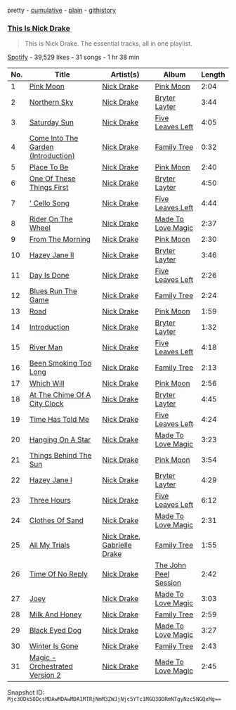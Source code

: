 pretty - [cumulative](/playlists/cumulative/37i9dQZF1DZ06evO33j7fa.md) - [plain](/playlists/plain/37i9dQZF1DZ06evO33j7fa) - [githistory](https://github.githistory.xyz/mackorone/spotify-playlist-archive/blob/main/playlists/plain/37i9dQZF1DZ06evO33j7fa)

### [This Is Nick Drake](https://open.spotify.com/playlist/37i9dQZF1DZ06evO33j7fa)

> This is Nick Drake\. The essential tracks, all in one playlist.

[Spotify](https://open.spotify.com/user/spotify) - 39,529 likes - 31 songs - 1 hr 38 min

| No. | Title | Artist(s) | Album | Length |
|---|---|---|---|---|
| 1 | [Pink Moon](https://open.spotify.com/track/4KROoGIaPaR1pBHPnR3bwC) | [Nick Drake](https://open.spotify.com/artist/5c3GLXai8YOMid29ZEuR9y) | [Pink Moon](https://open.spotify.com/album/5mwOo1zikswhmfHvtqVSXg) | 2:04 |
| 2 | [Northern Sky](https://open.spotify.com/track/3EtIraJEHVSbBvLw5msioH) | [Nick Drake](https://open.spotify.com/artist/5c3GLXai8YOMid29ZEuR9y) | [Bryter Layter](https://open.spotify.com/album/04FfqGvZJ9oUBGRVrq2FE5) | 3:44 |
| 3 | [Saturday Sun](https://open.spotify.com/track/1drLQNS9D5z9lBP4DbtO2R) | [Nick Drake](https://open.spotify.com/artist/5c3GLXai8YOMid29ZEuR9y) | [Five Leaves Left](https://open.spotify.com/album/7IpcJbVxLLEfW0KXB7ndE2) | 4:05 |
| 4 | [Come Into The Garden \(Introduction\)](https://open.spotify.com/track/4kBpRGDsUpGwkyu0q6kQQJ) | [Nick Drake](https://open.spotify.com/artist/5c3GLXai8YOMid29ZEuR9y) | [Family Tree](https://open.spotify.com/album/0XK1y5q7jUfIB2wDPOyt36) | 0:32 |
| 5 | [Place To Be](https://open.spotify.com/track/5QUeSXjTMHbq1fW5da2waF) | [Nick Drake](https://open.spotify.com/artist/5c3GLXai8YOMid29ZEuR9y) | [Pink Moon](https://open.spotify.com/album/5mwOo1zikswhmfHvtqVSXg) | 2:40 |
| 6 | [One Of These Things First](https://open.spotify.com/track/0hNVjU6JKydHts0SAjHCno) | [Nick Drake](https://open.spotify.com/artist/5c3GLXai8YOMid29ZEuR9y) | [Bryter Layter](https://open.spotify.com/album/04FfqGvZJ9oUBGRVrq2FE5) | 4:50 |
| 7 | [' Cello Song](https://open.spotify.com/track/42yexCY4dCftowtAZXuAIj) | [Nick Drake](https://open.spotify.com/artist/5c3GLXai8YOMid29ZEuR9y) | [Five Leaves Left](https://open.spotify.com/album/7IpcJbVxLLEfW0KXB7ndE2) | 4:44 |
| 8 | [Rider On The Wheel](https://open.spotify.com/track/4jLxvHa0g3kZV24TuUyOMB) | [Nick Drake](https://open.spotify.com/artist/5c3GLXai8YOMid29ZEuR9y) | [Made To Love Magic](https://open.spotify.com/album/0nHa7yhIyuYgRL6msr9dJR) | 2:37 |
| 9 | [From The Morning](https://open.spotify.com/track/6meH4I9A4WZtD3z8hnQKqr) | [Nick Drake](https://open.spotify.com/artist/5c3GLXai8YOMid29ZEuR9y) | [Pink Moon](https://open.spotify.com/album/5mwOo1zikswhmfHvtqVSXg) | 2:30 |
| 10 | [Hazey Jane II](https://open.spotify.com/track/1Juj6Rg5MhutU8gW43934B) | [Nick Drake](https://open.spotify.com/artist/5c3GLXai8YOMid29ZEuR9y) | [Bryter Layter](https://open.spotify.com/album/04FfqGvZJ9oUBGRVrq2FE5) | 3:46 |
| 11 | [Day Is Done](https://open.spotify.com/track/66790TBuwlIrGxWWTVc6yl) | [Nick Drake](https://open.spotify.com/artist/5c3GLXai8YOMid29ZEuR9y) | [Five Leaves Left](https://open.spotify.com/album/7IpcJbVxLLEfW0KXB7ndE2) | 2:26 |
| 12 | [Blues Run The Game](https://open.spotify.com/track/2x0iOnnRsVQDY4C8Pg7XoU) | [Nick Drake](https://open.spotify.com/artist/5c3GLXai8YOMid29ZEuR9y) | [Family Tree](https://open.spotify.com/album/0XK1y5q7jUfIB2wDPOyt36) | 2:24 |
| 13 | [Road](https://open.spotify.com/track/5ir0VEsMI7cLhN6SEiaKol) | [Nick Drake](https://open.spotify.com/artist/5c3GLXai8YOMid29ZEuR9y) | [Pink Moon](https://open.spotify.com/album/5mwOo1zikswhmfHvtqVSXg) | 1:59 |
| 14 | [Introduction](https://open.spotify.com/track/7unUg1rIAVXyYVH5LPHc4R) | [Nick Drake](https://open.spotify.com/artist/5c3GLXai8YOMid29ZEuR9y) | [Bryter Layter](https://open.spotify.com/album/04FfqGvZJ9oUBGRVrq2FE5) | 1:32 |
| 15 | [River Man](https://open.spotify.com/track/3Uh7rAb7F0XGVpEEDwfH1k) | [Nick Drake](https://open.spotify.com/artist/5c3GLXai8YOMid29ZEuR9y) | [Five Leaves Left](https://open.spotify.com/album/7IpcJbVxLLEfW0KXB7ndE2) | 4:18 |
| 16 | [Been Smoking Too Long](https://open.spotify.com/track/0mpy4rRJcHILTMdnPatza8) | [Nick Drake](https://open.spotify.com/artist/5c3GLXai8YOMid29ZEuR9y) | [Family Tree](https://open.spotify.com/album/0XK1y5q7jUfIB2wDPOyt36) | 2:13 |
| 17 | [Which Will](https://open.spotify.com/track/4Cg0paoTgxlo2LC85HKaab) | [Nick Drake](https://open.spotify.com/artist/5c3GLXai8YOMid29ZEuR9y) | [Pink Moon](https://open.spotify.com/album/5mwOo1zikswhmfHvtqVSXg) | 2:56 |
| 18 | [At The Chime Of A City Clock](https://open.spotify.com/track/5lc8or13c2lgTWTOVIos6W) | [Nick Drake](https://open.spotify.com/artist/5c3GLXai8YOMid29ZEuR9y) | [Bryter Layter](https://open.spotify.com/album/04FfqGvZJ9oUBGRVrq2FE5) | 4:45 |
| 19 | [Time Has Told Me](https://open.spotify.com/track/20FLGZPgMHXlU0VpQ0HpxN) | [Nick Drake](https://open.spotify.com/artist/5c3GLXai8YOMid29ZEuR9y) | [Five Leaves Left](https://open.spotify.com/album/7IpcJbVxLLEfW0KXB7ndE2) | 4:24 |
| 20 | [Hanging On A Star](https://open.spotify.com/track/3lpkLZfD2RJltSaAGgmoxb) | [Nick Drake](https://open.spotify.com/artist/5c3GLXai8YOMid29ZEuR9y) | [Made To Love Magic](https://open.spotify.com/album/0nHa7yhIyuYgRL6msr9dJR) | 3:23 |
| 21 | [Things Behind The Sun](https://open.spotify.com/track/2s89qv9maW8RMCoaxtvNtn) | [Nick Drake](https://open.spotify.com/artist/5c3GLXai8YOMid29ZEuR9y) | [Pink Moon](https://open.spotify.com/album/5mwOo1zikswhmfHvtqVSXg) | 3:54 |
| 22 | [Hazey Jane I](https://open.spotify.com/track/0l2MlJk8MAvKfYDvJ4nv6l) | [Nick Drake](https://open.spotify.com/artist/5c3GLXai8YOMid29ZEuR9y) | [Bryter Layter](https://open.spotify.com/album/04FfqGvZJ9oUBGRVrq2FE5) | 4:29 |
| 23 | [Three Hours](https://open.spotify.com/track/3Mc00D5lLah9WAn62rDKrH) | [Nick Drake](https://open.spotify.com/artist/5c3GLXai8YOMid29ZEuR9y) | [Five Leaves Left](https://open.spotify.com/album/7IpcJbVxLLEfW0KXB7ndE2) | 6:12 |
| 24 | [Clothes Of Sand](https://open.spotify.com/track/6YRcClEQPYq3yGOOgabbn3) | [Nick Drake](https://open.spotify.com/artist/5c3GLXai8YOMid29ZEuR9y) | [Made To Love Magic](https://open.spotify.com/album/0nHa7yhIyuYgRL6msr9dJR) | 2:31 |
| 25 | [All My Trials](https://open.spotify.com/track/0pkVXg95DxLPdmz027lPZ1) | [Nick Drake](https://open.spotify.com/artist/5c3GLXai8YOMid29ZEuR9y), [Gabrielle Drake](https://open.spotify.com/artist/6obKknZATkNWQVnN5aN3Wq) | [Family Tree](https://open.spotify.com/album/0XK1y5q7jUfIB2wDPOyt36) | 1:55 |
| 26 | [Time Of No Reply](https://open.spotify.com/track/2Q8kCpA08VCLRiJY1Tonxa) | [Nick Drake](https://open.spotify.com/artist/5c3GLXai8YOMid29ZEuR9y) | [The John Peel Session](https://open.spotify.com/album/3GjUa3zM2G02BAnNpvqaw5) | 2:42 |
| 27 | [Joey](https://open.spotify.com/track/5LpXrjVkXNFXIzoj5Mf5gw) | [Nick Drake](https://open.spotify.com/artist/5c3GLXai8YOMid29ZEuR9y) | [Made To Love Magic](https://open.spotify.com/album/0nHa7yhIyuYgRL6msr9dJR) | 3:03 |
| 28 | [Milk And Honey](https://open.spotify.com/track/5C9LySq5h3t2Uc6DStZ5pa) | [Nick Drake](https://open.spotify.com/artist/5c3GLXai8YOMid29ZEuR9y) | [Family Tree](https://open.spotify.com/album/0XK1y5q7jUfIB2wDPOyt36) | 2:59 |
| 29 | [Black Eyed Dog](https://open.spotify.com/track/1ORNDo58BSH2uP0nNXJTT1) | [Nick Drake](https://open.spotify.com/artist/5c3GLXai8YOMid29ZEuR9y) | [Made To Love Magic](https://open.spotify.com/album/0nHa7yhIyuYgRL6msr9dJR) | 3:27 |
| 30 | [Winter Is Gone](https://open.spotify.com/track/5XSARpNjtA1GIQR8gzebgm) | [Nick Drake](https://open.spotify.com/artist/5c3GLXai8YOMid29ZEuR9y) | [Family Tree](https://open.spotify.com/album/0XK1y5q7jUfIB2wDPOyt36) | 2:43 |
| 31 | [Magic \- Orchestrated Version 2](https://open.spotify.com/track/32Z3miiD5SZgaIkaGEWStf) | [Nick Drake](https://open.spotify.com/artist/5c3GLXai8YOMid29ZEuR9y) | [Made To Love Magic](https://open.spotify.com/album/0nHa7yhIyuYgRL6msr9dJR) | 2:45 |

Snapshot ID: `Mjc3ODk5ODcsMDAwMDAwMDA1MTRjNmM3ZWJjNjc5YTc1MGQ3ODRmNTgyNzc5NGQxMg==`
